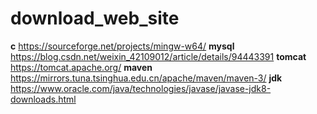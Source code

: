 # download_web_site
**c** https://sourceforge.net/projects/mingw-w64/
**mysql** https://blog.csdn.net/weixin_42109012/article/details/94443391
**tomcat** https://tomcat.apache.org/
**maven** https://mirrors.tuna.tsinghua.edu.cn/apache/maven/maven-3/
**jdk** https://www.oracle.com/java/technologies/javase/javase-jdk8-downloads.html
